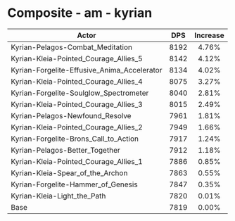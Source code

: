 # Composite - am - kyrian
| Actor | DPS | Increase |
|---|:---:|:---:|
|Kyrian-Pelagos-Combat_Meditation|8192|4.76%|
|Kyrian-Kleia-Pointed_Courage_Allies_5|8142|4.12%|
|Kyrian-Forgelite-Effusive_Anima_Accelerator|8134|4.02%|
|Kyrian-Kleia-Pointed_Courage_Allies_4|8075|3.27%|
|Kyrian-Forgelite-Soulglow_Spectrometer|8040|2.81%|
|Kyrian-Kleia-Pointed_Courage_Allies_3|8015|2.49%|
|Kyrian-Pelagos-Newfound_Resolve|7961|1.81%|
|Kyrian-Kleia-Pointed_Courage_Allies_2|7949|1.66%|
|Kyrian-Forgelite-Brons_Call_to_Action|7917|1.24%|
|Kyrian-Pelagos-Better_Together|7912|1.18%|
|Kyrian-Kleia-Pointed_Courage_Allies_1|7886|0.85%|
|Kyrian-Kleia-Spear_of_the_Archon|7863|0.55%|
|Kyrian-Forgelite-Hammer_of_Genesis|7847|0.35%|
|Kyrian-Kleia-Light_the_Path|7820|0.01%|
|Base|7819|0.00%|
